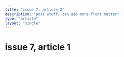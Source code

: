 ```yaml
---
title: "issue 7, article 2"
description: "post stuff, can add more front matter"
type: "article"
layout: "single"
---
```


# issue 7, article 1
